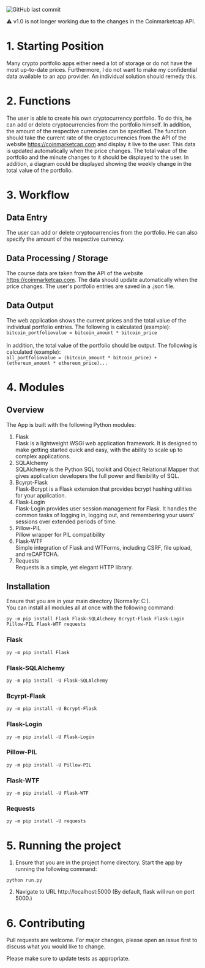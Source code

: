 ![GitHub last commit](https://img.shields.io/github/last-commit/amirzubi/wordpress-code-snippets?color=00ae99)

:warning: v1.0 is not longer working due to the changes in the Coinmarketcap API.

# 1. Starting Position

Many crypto portfolio apps either need a lot of storage or do not have the most up-to-date prices. Furthermore, I do not want to make my confidential data available to an app provider. An individual solution should remedy this.

# 2. Functions

The user is able to create his own cryptocurrency portfolio. To do this, he can add or delete cryptocurrencies from the portfolio himself. In addition, the amount of the respective currencies can be specified. The function should take the current rate of the cryptocurrencies from the API of the website https://coinmarketcap.com and display it live to the user. This data is updated automatically when the price changes. The total value of the portfolio and the minute changes to it should be displayed to the user. In addition, a diagram could be displayed showing the weekly change in the total value of the portfolio.

# 3. Workflow

## Data Entry

The user can add or delete cryptocurrencies from the portfolio. He can also specify the amount of the respective currency.

## Data Processing / Storage

The course data are taken from the API of the website https://coinmarketcap.com. The data should update automatically when the price changes. The user's portfolio entries are saved in a .json file.

## Data Output

The web application shows the current prices and the total value of the individual portfolio entries. The following is calculated (example):\
`bitcoin_portfoliovalue = bitcoin_amount * bitcoin_price`<br><br>
In addition, the total value of the portfolio should be output. The following is calculated (example):\
`all_portfoliovalue = (bitcoin_amount * bitcoin_price) + (ethereum_amount * ethereum_price)...`

# 4. Modules

## Overview

The App is built with the following Python modules:

1. Flask\
   Flask is a lightweight WSGI web application framework. It is designed to make getting started quick and easy, with the ability to scale up to complex applications.
2. SQLAlchemy\
   SQLAlchemy is the Python SQL toolkit and Object Relational Mapper that gives application developers the full power and flexibility of SQL.
3. Bcyrpt-Flask\
   Flask-Bcrypt is a Flask extension that provides bcrypt hashing utilities for your application.
4. Flask-Login\
   Flask-Login provides user session management for Flask. It handles the common tasks of logging in, logging out, and remembering your users' sessions over extended periods of time.
5. Pillow-PIL\
   Pillow wrapper for PIL compatibility
6. Flask-WTF\
   Simple integration of Flask and WTForms, including CSRF, file upload, and reCAPTCHA.
7. Requests\
   Requests is a simple, yet elegant HTTP library.

## Installation

Ensure that you are in your main directory (Normally: C:\).\
You can install all modules all at once with the following command:

```
py -m pip install Flask Flask-SQLAlchemy Bcrypt-Flask Flask-Login Pillow-PIL Flask-WTF requests

```

### Flask

```
py -m pip install Flask

```

### Flask-SQLAlchemy

```
py -m pip install -U Flask-SQLAlchemy
```

### Bcyrpt-Flask

```
py -m pip install -U Bcrypt-Flask
```

### Flask-Login

```
py -m pip install -U Flask-Login
```

### Pillow-PIL

```
py -m pip install -U Pillow-PIL
```

### Flask-WTF

```
py -m pip install -U Flask-WTF
```

### Requests

```
py -m pip install -U requests
```

# 5. Running the project

1. Ensure that you are in the project home directory. Start the app by running the following command:

```
python run.py
```

2. Navigate to URL http://localhost:5000 (By default, flask will run on port 5000.)

# 6. Contributing

Pull requests are welcome. For major changes, please open an issue first to discuss what you would like to change.

Please make sure to update tests as appropriate.
